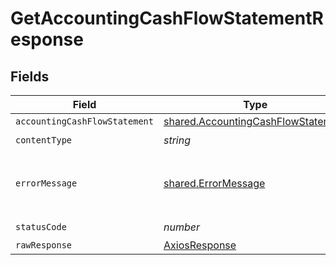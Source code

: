 # GetAccountingCashFlowStatementResponse


## Fields

| Field                                                                                    | Type                                                                                     | Required                                                                                 | Description                                                                              |
| ---------------------------------------------------------------------------------------- | ---------------------------------------------------------------------------------------- | ---------------------------------------------------------------------------------------- | ---------------------------------------------------------------------------------------- |
| `accountingCashFlowStatement`                                                            | [shared.AccountingCashFlowStatement](../../models/shared/accountingcashflowstatement.md) | :heavy_minus_sign:                                                                       | Success                                                                                  |
| `contentType`                                                                            | *string*                                                                                 | :heavy_check_mark:                                                                       | N/A                                                                                      |
| `errorMessage`                                                                           | [shared.ErrorMessage](../../models/shared/errormessage.md)                               | :heavy_minus_sign:                                                                       | Your API request was not properly authorized.                                            |
| `statusCode`                                                                             | *number*                                                                                 | :heavy_check_mark:                                                                       | N/A                                                                                      |
| `rawResponse`                                                                            | [AxiosResponse](https://axios-http.com/docs/res_schema)                                  | :heavy_minus_sign:                                                                       | N/A                                                                                      |